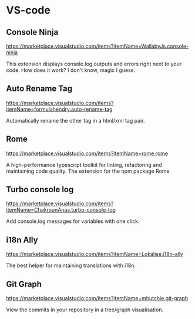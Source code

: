 # VS-code

## Console Ninja

https://marketplace.visualstudio.com/items?itemName=WallabyJs.console-ninja

This extension displays console.log outputs and errors right next to your code. How does it work? I don't know, magic I guess.

## Auto Rename Tag

https://marketplace.visualstudio.com/items?itemName=formulahendry.auto-rename-tag

Automatically rename the other tag in a html/xml tag pair.

## Rome

https://marketplace.visualstudio.com/items?itemName=rome.rome

A high-performance typescript toolkit for linting, refactoring and maintaining code quality. The extension for the npm package Rome

## Turbo console log

https://marketplace.visualstudio.com/items?itemName=ChakrounAnas.turbo-console-log

Add console.log messages for variables with one click.

## i18n Ally

https://marketplace.visualstudio.com/items?itemName=Lokalise.i18n-ally

The best helper for maintaining translations with i18n.

## Git Graph

https://marketplace.visualstudio.com/items?itemName=mhutchie.git-graph

View the commits in your repository in a tree/graph visualisation.
